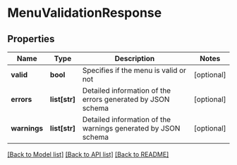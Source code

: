 # MenuValidationResponse

## Properties
Name | Type | Description | Notes
------------ | ------------- | ------------- | -------------
**valid** | **bool** | Specifies if the menu is valid or not | [optional] 
**errors** | **list[str]** | Detailed information of the errors generated by JSON schema | [optional] 
**warnings** | **list[str]** | Detailed information of the warnings generated by JSON schema | [optional] 

[[Back to Model list]](../README.md#documentation-for-models) [[Back to API list]](../README.md#documentation-for-api-endpoints) [[Back to README]](../README.md)

